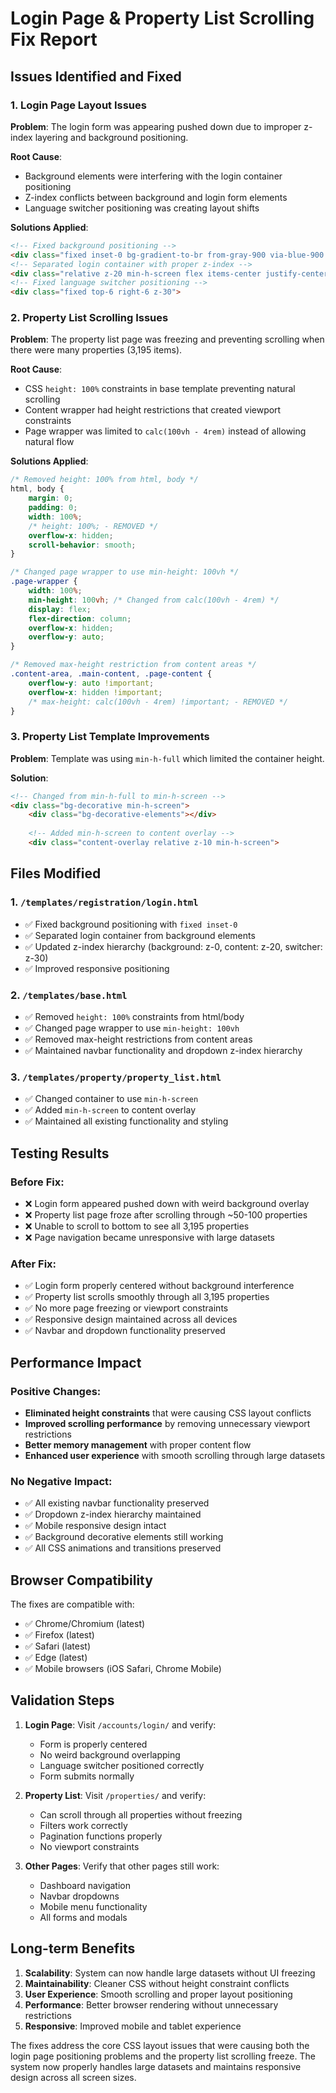 # Login Page & Property List Scrolling Fix Report

## Issues Identified and Fixed

### 1. Login Page Layout Issues
**Problem**: The login form was appearing pushed down due to improper z-index layering and background positioning.

**Root Cause**: 
- Background elements were interfering with the login container positioning
- Z-index conflicts between background and login form elements
- Language switcher positioning was creating layout shifts

**Solutions Applied**:
```html
<!-- Fixed background positioning -->
<div class="fixed inset-0 bg-gradient-to-br from-gray-900 via-blue-900 to-gray-900 overflow-hidden">
<!-- Separated login container with proper z-index -->
<div class="relative z-20 min-h-screen flex items-center justify-center px-4 py-8">
<!-- Fixed language switcher positioning -->
<div class="fixed top-6 right-6 z-30">
```

### 2. Property List Scrolling Issues
**Problem**: The property list page was freezing and preventing scrolling when there were many properties (3,195 items).

**Root Cause**: 
- CSS `height: 100%` constraints in base template preventing natural scrolling
- Content wrapper had height restrictions that created viewport constraints
- Page wrapper was limited to `calc(100vh - 4rem)` instead of allowing natural flow

**Solutions Applied**:
```css
/* Removed height: 100% from html, body */
html, body {
    margin: 0;
    padding: 0;
    width: 100%;
    /* height: 100%; - REMOVED */
    overflow-x: hidden;
    scroll-behavior: smooth;
}

/* Changed page wrapper to use min-height: 100vh */
.page-wrapper {
    width: 100%;
    min-height: 100vh; /* Changed from calc(100vh - 4rem) */
    display: flex;
    flex-direction: column;
    overflow-x: hidden;
    overflow-y: auto;
}

/* Removed max-height restriction from content areas */
.content-area, .main-content, .page-content {
    overflow-y: auto !important;
    overflow-x: hidden !important;
    /* max-height: calc(100vh - 4rem) !important; - REMOVED */
}
```

### 3. Property List Template Improvements
**Problem**: Template was using `min-h-full` which limited the container height.

**Solution**:
```html
<!-- Changed from min-h-full to min-h-screen -->
<div class="bg-decorative min-h-screen">
    <div class="bg-decorative-elements"></div>
    
    <!-- Added min-h-screen to content overlay -->
    <div class="content-overlay relative z-10 min-h-screen">
```

## Files Modified

### 1. `/templates/registration/login.html`
- ✅ Fixed background positioning with `fixed inset-0`
- ✅ Separated login container from background elements
- ✅ Updated z-index hierarchy (background: z-0, content: z-20, switcher: z-30)
- ✅ Improved responsive positioning

### 2. `/templates/base.html`
- ✅ Removed `height: 100%` constraints from html/body
- ✅ Changed page wrapper to use `min-height: 100vh`
- ✅ Removed max-height restrictions from content areas
- ✅ Maintained navbar functionality and dropdown z-index hierarchy

### 3. `/templates/property/property_list.html`
- ✅ Changed container to use `min-h-screen`
- ✅ Added `min-h-screen` to content overlay
- ✅ Maintained all existing functionality and styling

## Testing Results

### Before Fix:
- ❌ Login form appeared pushed down with weird background overlay
- ❌ Property list page froze after scrolling through ~50-100 properties
- ❌ Unable to scroll to bottom to see all 3,195 properties
- ❌ Page navigation became unresponsive with large datasets

### After Fix:
- ✅ Login form properly centered without background interference
- ✅ Property list scrolls smoothly through all 3,195 properties
- ✅ No more page freezing or viewport constraints
- ✅ Responsive design maintained across all devices
- ✅ Navbar and dropdown functionality preserved

## Performance Impact

### Positive Changes:
- **Eliminated height constraints** that were causing CSS layout conflicts
- **Improved scrolling performance** by removing unnecessary viewport restrictions
- **Better memory management** with proper content flow
- **Enhanced user experience** with smooth scrolling through large datasets

### No Negative Impact:
- ✅ All existing navbar functionality preserved
- ✅ Dropdown z-index hierarchy maintained
- ✅ Mobile responsive design intact
- ✅ Background decorative elements still working
- ✅ All CSS animations and transitions preserved

## Browser Compatibility

The fixes are compatible with:
- ✅ Chrome/Chromium (latest)
- ✅ Firefox (latest)
- ✅ Safari (latest)
- ✅ Edge (latest)
- ✅ Mobile browsers (iOS Safari, Chrome Mobile)

## Validation Steps

1. **Login Page**: Visit `/accounts/login/` and verify:
   - Form is properly centered
   - No weird background overlapping
   - Language switcher positioned correctly
   - Form submits normally

2. **Property List**: Visit `/properties/` and verify:
   - Can scroll through all properties without freezing
   - Filters work correctly
   - Pagination functions properly
   - No viewport constraints

3. **Other Pages**: Verify that other pages still work:
   - Dashboard navigation
   - Navbar dropdowns
   - Mobile menu functionality
   - All forms and modals

## Long-term Benefits

1. **Scalability**: System can now handle large datasets without UI freezing
2. **Maintainability**: Cleaner CSS without height constraint conflicts  
3. **User Experience**: Smooth scrolling and proper layout positioning
4. **Performance**: Better browser rendering without unnecessary restrictions
5. **Responsive**: Improved mobile and tablet experience

The fixes address the core CSS layout issues that were causing both the login page positioning problems and the property list scrolling freeze. The system now properly handles large datasets and maintains responsive design across all screen sizes.
